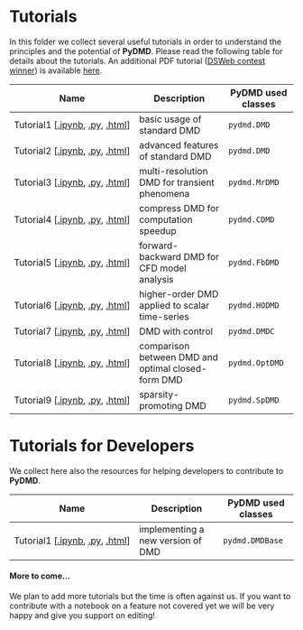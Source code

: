 # Tutorials

In this folder we collect several useful tutorials in order to understand the principles and the potential of **PyDMD**. Please read the following table for details about the tutorials.
An additional PDF tutorial ([DSWeb contest winner](https://dsweb.siam.org/The-Magazine/All-Issues/dsweb-2019-contest-tutorials-on-dynamical-systems-software)) is available [here](tutorial_dsweb.pdf).


| Name  | Description   | PyDMD used classes |
|-------|---------------|--------------------|
| Tutorial1&#160;[[.ipynb](tutorial1/tutorial-1-dmd.ipynb),&#160;[.py](tutorial1/tutorial-1-dmd.py),&#160;[.html](http://mathlab.github.io/PyDMD/tutorial1ffd.html)]| basic usage of standard DMD | `pydmd.DMD` |
| Tutorial2&#160;[[.ipynb](tutorial2/tutorial-2-adv-dmd.ipynb),&#160;[.py](tutorial2/tutorial-2-adv-dmd.py),&#160;[.html](http://mathlab.github.io/PyDMD/tutorial2advdmd.html)] | advanced features of standard DMD | `pydmd.DMD`  |
| Tutorial3&#160;[[.ipynb](tutorial3/tutorial-3-mrdmd.ipynb),&#160;[.py](tutorial3/tutorial-3-mrdmd.py),&#160;[.html](http://mathlab.github.io/PyDMD/tutorial3mrdmd.html)] | multi-resolution DMD for transient phenomena | `pydmd.MrDMD` |
| Tutorial4&#160;[[.ipynb](tutorial4/tutorial-4-cdmd.ipynb),&#160;[.py](tutorial4/tutorial-4-cdmd.py),&#160;[.html](http://mathlab.github.io/PyDMD/tutorial4cdmd.html)] | compress DMD for computation speedup | `pydmd.CDMD`  |
| Tutorial5&#160;[[.ipynb](tutorial5/tutorial-5-fbdmd.ipynb),&#160;[.py](tutorial5/tutorial-5-fbdmd.py),&#160;[.html](http://mathlab.github.io/PyDMD/tutorial-5-fbdmd.html)] | forward-backward DMD for CFD model analysis | `pydmd.FbDMD`  |
| Tutorial6&#160;[[.ipynb](tutorial6/tutorial-6-hodmd.ipynb),&#160;[.py](tutorial6/tutorial-6-hodmd.py),&#160;[.html](http://mathlab.github.io/PyDMD/tutorial6hodmd.html)] | higher-order DMD applied to scalar time-series | `pydmd.HODMD`  |
| Tutorial7&#160;[[.ipynb](tutorial7/tutorial-7-dmdc.ipynb),&#160;[.py](tutorial7/tutorial-7-dmdc.py),&#160;[.html](http://mathlab.github.io/PyDMD/tutorial7dmdc.html)] | DMD with control | `pydmd.DMDC`  |
| Tutorial8&#160;[[.ipynb](tutorial8/tutorial-8-comparisons.ipynb),&#160;[.py](tutorial8/tutorial-8-comparisons.py),&#160;[.html](http://mathlab.github.io/PyDMD/tutorial8comparison.html)] | comparison between DMD and optimal closed-form DMD | `pydmd.OptDMD`  |
| Tutorial9&#160;[[.ipynb](tutorial9/tutorial-9-spdmd.ipynb),&#160;[.py](tutorial9/tutorial-9-spdmd.py),&#160;[.html](http://mathlab.github.io/PyDMD/tutorial9spdmd.html)] | sparsity-promoting DMD | `pydmd.SpDMD`  |




# Tutorials for Developers

We collect here also the resources for helping developers to contribute to **PyDMD**.


| Name  | Description   | PyDMD used classes |
|-------|---------------|--------------------|
| Tutorial1&#160;[[.ipynb](developers-tutorial1/developers-help-1.ipynb),&#160;[.py](developers-tutorial1/developers-help-1.py),&#160;[.html](http://mathlab.github.io/PyDMD/dev-tutorial1.html)]| implementing a new version of DMD | `pydmd.DMDBase` |



#### More to come...
We plan to add more tutorials but the time is often against us. If you want to contribute with a notebook on a feature not covered yet we will be very happy and give you support on editing!
